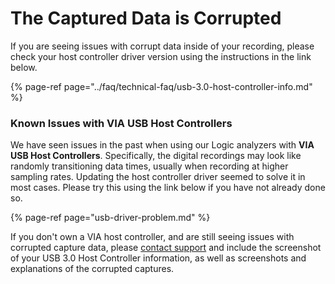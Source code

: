 # The Captured Data is Corrupted

If you are seeing issues with corrupt data inside of your recording, please check your host controller driver version using the instructions in the link below.

{% page-ref page="../faq/technical-faq/usb-3.0-host-controller-info.md" %}

### Known Issues with VIA USB Host Controllers

We have seen issues in the past when using our Logic analyzers with **VIA USB Host Controllers**. Specifically, the digital recordings may look like randomly transitioning data times, usually when recording at higher sampling rates. Updating the host controller driver seemed to solve it in most cases. Please try this using the link below if you have not already done so.

{% page-ref page="usb-driver-problem.md" %}

If you don't own a VIA host controller, and are still seeing issues with corrupted capture data, please [contact support](https://contact.saleae.com/hc/en-us/requests/new) and include the screenshot of your USB 3.0 Host Controller information, as well as screenshots and explanations of the corrupted captures.

